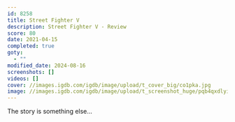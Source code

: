 ```yaml
---
id: 8258
title: Street Fighter V
description: Street Fighter V - Review
score: 80
date: 2021-04-15
completed: true
goty:
  - ""
modified_date: 2024-08-16
screenshots: []
videos: []
cover: //images.igdb.com/igdb/image/upload/t_cover_big/co1pka.jpg
image: //images.igdb.com/igdb/image/upload/t_screenshot_huge/pqb4qxdlyick19j3kbes.jpg
---
```

The story is something else...
